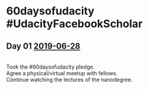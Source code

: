 # 60daysofudacity #UdacityFacebookScholar

## Day 01 [2019-06-28](https://github.com/sfrias/FB_AI_LibraChain/tree/master/SecPrivAI/60days)
<br>Took the #60daysofudacity pledge.
<br>Agree a physical/virtual meetup with fellows.
<br>Continue watching the lectures of the nanodegree.

